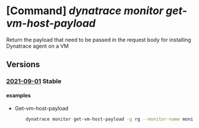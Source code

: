 # [Command] _dynatrace monitor get-vm-host-payload_

Return the payload that need to be passed in the request body for installing Dynatrace agent on a VM

## Versions

### [2021-09-01](/Resources/mgmt-plane/L3N1YnNjcmlwdGlvbnMve30vcmVzb3VyY2Vncm91cHMve30vcHJvdmlkZXJzL2R5bmF0cmFjZS5vYnNlcnZhYmlsaXR5L21vbml0b3JzL3t9L2dldHZtaG9zdHBheWxvYWQ=/2021-09-01.xml) **Stable**

<!-- mgmt-plane /subscriptions/{}/resourcegroups/{}/providers/dynatrace.observability/monitors/{}/getvmhostpayload 2021-09-01 -->

#### examples

- Get-vm-host-payload
    ```bash
        dynatrace monitor get-vm-host-payload -g rg --monitor-name monitor
    ```
